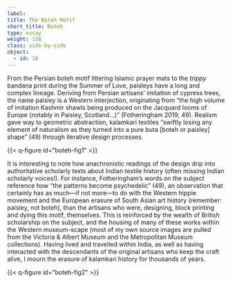 ```yaml
---
label:
title: The Boteh Motif
short_title: Boteh
type: essay
weight: 118
class: side-by-side
object:
  - id: 18
---
```


From the Persian boteh motif littering Islamic prayer mats to the *trippy* bandana print during the Summer of Love, paisleys have a long and complex lineage. Deriving from Persian artisans’ imitation of cypress trees, the name paisley is a Western interjection, originating from “the high volume of imitation Kashmir shawls being produced on the Jacquard looms of Europe (notably in Paisley, Scotland…)” (Fotheringham 2019, 49). Realism gave way to geometric abstraction, kalamkari textiles “swiftly losing any element of naturalism as they turned into a pure buta [boteh or paisley] shape” (49) through iterative design processes.

{{< q-figure id="boteh-fig1" >}}

It is interesting to note how anachronistic readings of the design drip into authoritative scholarly texts about Indian textile history (often missing Indian scholarly voices!). For instance, Fotheringham’s words on the subject reference how “the patterns become psychedelic” (49), an observation that certainly has as much—if not more—to do with the Western hippie movement and the European erasure of South Asian art history (remember: paisley, not boteh), than the artisans who were, designing, block printing and dying this motif, themselves. This is reinforced by the wealth of British scholarship on the subject, and the housing of many of these works within the Western museum-scape (most of my own source images are pulled from the Victoria & Albert Museum and the Metropolitan Museum collections). Having lived and travelled within India, as well as having interacted with the descendants of the original artisans who keep the craft alive, I mourn the erasure of kalamkari history for thousands of years.

{{< q-figure id="boteh-fig2" >}}
